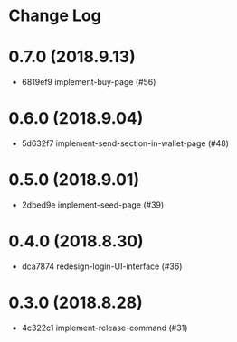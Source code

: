 # Change Log

# 0.7.0 (2018.9.13)

- 6819ef9 implement-buy-page (#56)

# 0.6.0 (2018.9.04)

- 5d632f7 implement-send-section-in-wallet-page (#48)

# 0.5.0 (2018.9.01)

- 2dbed9e implement-seed-page (#39)

# 0.4.0 (2018.8.30)

- dca7874 redesign-login-UI-interface (#36)

# 0.3.0 (2018.8.28)

- 4c322c1 implement-release-command (#31)
